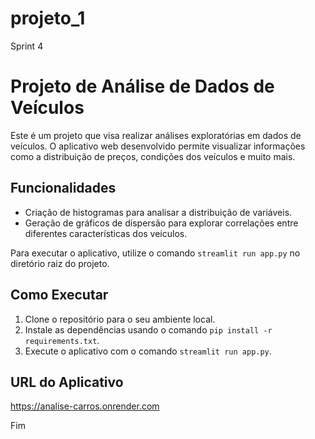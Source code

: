 # projeto_1

Sprint 4
# Projeto de Análise de Dados de Veículos

Este é um projeto que visa realizar análises exploratórias em dados de veículos. O aplicativo web desenvolvido permite visualizar informações como a distribuição de preços, condições dos veículos e muito mais.

## Funcionalidades

- Criação de histogramas para analisar a distribuição de variáveis.
- Geração de gráficos de dispersão para explorar correlações entre diferentes características dos veículos.

Para executar o aplicativo, utilize o comando `streamlit run app.py` no diretório raiz do projeto.

## Como Executar

1. Clone o repositório para o seu ambiente local.
2. Instale as dependências usando o comando `pip install -r requirements.txt`.
3. Execute o aplicativo com o comando `streamlit run app.py`.

## URL do Aplicativo 
https://analise-carros.onrender.com 

Fim
